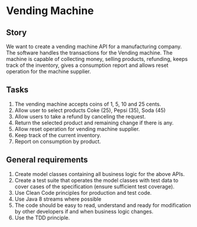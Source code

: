 # Vending Machine

## Story

We want to create a vending machine API for a manufacturing company. The software handles the transactions for the Vending machine.
The machine is capable of collecting money, selling products, refunding, keeps track of the inventory, gives a consumption report and allows reset operation for the machine supplier.

## Tasks

1. The vending machine accepts coins of 1, 5, 10 and 25 cents.
2. Allow user to select products Coke (25), Pepsi (35), Soda (45)
3. Allow users to take a refund by canceling the request.
4. Return the selected product and remaining change if there is any.
5. Allow reset operation for vending machine supplier.
6. Keep track of the current inventory.
7. Report on consumption by product.


## General requirements

1. Create model classes containing all business logic for the above APIs.
2. Create a test suite that operates the model classes with test data to cover cases of the specification (ensure sufficient test coverage).
3. Use Clean Code principles for production and test code.
4. Use Java 8 streams where possible
5. The code should be easy to read, understand and ready for modification by other developers if and when business logic changes.
6. Use the TDD principle.